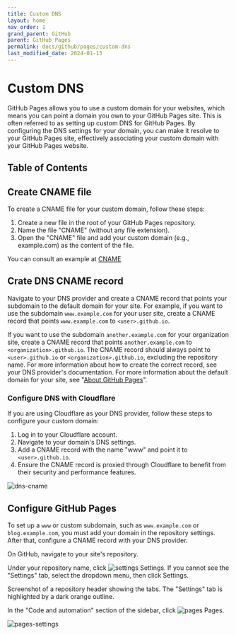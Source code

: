 ```yaml
---
title: Custom DNS
layout: home
nav_order: 1
grand_parent: GitHub
parent: GitHub Pages
permalink: docs/github/pages/custom-dns
last_modified_date: 2024-01-13
---
```


# Custom DNS

GitHub Pages allows you to use a custom domain for your websites, which means you can point a domain you own to your GitHub Pages site. This is often referred to as setting up custom DNS for GitHub Pages. By configuring the DNS settings for your domain, you can make it resolve to your GitHub Pages site, effectively associating your custom domain with your GitHub Pages website.

## Table of Contents


## Create CNAME file

To create a CNAME file for your custom domain, follow these steps:

1. Create a new file in the root of your GitHub Pages repository.
2. Name the file "CNAME" (without any file extension).
3. Open the "CNAME" file and add your custom domain (e.g., example.com) as the content of the file.

You can consult an example at [CNAME](https://github.com/user-cube/devops-cheatsheet/blob/main/CNAME)

## Crate DNS CNAME record

Navigate to your DNS provider and create a CNAME record that points your subdomain to the default domain for your site. For example, if you want to use the subdomain `www.example.com` for your user site, create a CNAME record that points `www.example.com` to `<user>.github.io`. 

If you want to use the subdomain `another.example.com` for your organization site, create a CNAME record that points `another.example.com` to `<organization>.github.io`. The CNAME record should always point to `<user>.github.io` or `<organization>.github.io`, excluding the repository name. For more information about how to create the correct record, see your DNS provider's documentation. For more information about the default domain for your site, see "[About GitHub Pages](https://docs.github.com/en/pages/getting-started-with-github-pages/about-github-pages#types-of-github-pages-sites)".

### Configure DNS with Cloudflare

If you are using Cloudflare as your DNS provider, follow these steps to configure your custom domain:

1. Log in to your Cloudflare account.
2. Navigate to your domain's DNS settings.
3. Add a CNAME record with the name "www" and point it to `<user>.github.io`.
4. Ensure the CNAME record is proxied through Cloudflare to benefit from their security and performance features.

![dns-cname](https://user-cube.github.io/devops-cheatsheet/assets/images/github/dns-cname.jpeg)

## Configure GitHub Pages

To set up a `www` or custom subdomain, such as `www.example.com` or `blog.example.com`, you must add your domain in the repository settings. After that, configure a CNAME record with your DNS provider.

On GitHub, navigate to your site's repository.

Under your repository name, click ![settings](https://user-cube.github.io/devops-cheatsheet/assets/images/github/settings.svg) Settings. If you cannot see the "Settings" tab, select the  dropdown menu, then click Settings.

Screenshot of a repository header showing the tabs. The "Settings" tab is highlighted by a dark orange outline.

In the "Code and automation" section of the sidebar, click ![pages](https://user-cube.github.io/devops-cheatsheet/assets/images/github/pages.svg) Pages.

![pages-settings](https://user-cube.github.io/devops-cheatsheet/assets/images/github/github-pages-settings.png)